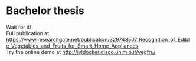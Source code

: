 # Bachelor thesis
Wait for it!  
Full publication at https://www.researchgate.net/publication/329743507_Recognition_of_Edible_Vegetables_and_Fruits_for_Smart_Home_Appliances  
Try the online demo at http://ivldocker.disco.unimib.it/vegfru/
